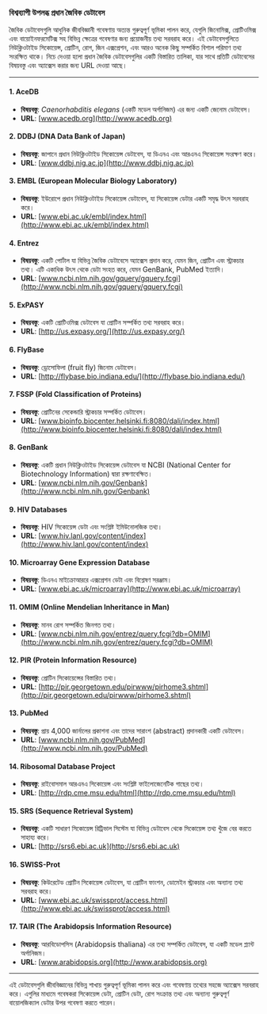 ### বিশ্বব্যাপী উপলব্ধ প্রধান জৈবিক ডেটাবেস

জৈবিক ডেটাবেসগুলি আধুনিক জীববিজ্ঞানী গবেষণায় অত্যন্ত গুরুত্বপূর্ণ ভূমিকা পালন করে, যেগুলি জিনোমিক্স, প্রোটিওমিক্স এবং বায়োইনফরমেটিক্স সহ বিভিন্ন ক্ষেত্রের গবেষণার জন্য প্রয়োজনীয় তথ্য সরবরাহ করে। এই ডেটাবেসগুলিতে নিউক্লিওটাইড সিকোয়েন্স, প্রোটিন, রোগ, জিন এক্সপ্রেশন, এবং আরও অনেক কিছু সম্পর্কিত বিশাল পরিমাণ তথ্য সংরক্ষিত থাকে। নিচে দেওয়া হলো প্রধান জৈবিক ডেটাবেসগুলির একটি বিস্তারিত তালিকা, যার সাথে প্রতিটি ডেটাবেসের বিষয়বস্তু এবং অ্যাক্সেস করার জন্য URL দেওয়া আছে।

---

#### 1. **AceDB**
   - **বিষয়বস্তু**: *Caenorhabditis elegans* (একটি মডেল অর্গানিজম) এর জন্য একটি জেনোম ডেটাবেস।
   - **URL**: [www.acedb.org](http://www.acedb.org)

#### 2. **DDBJ (DNA Data Bank of Japan)**
   - **বিষয়বস্তু**: জাপানে প্রধান নিউক্লিওটাইড সিকোয়েন্স ডেটাবেস, যা ডিএনএ এবং আরএনএ সিকোয়েন্স সংরক্ষণ করে।
   - **URL**: [www.ddbj.nig.ac.jp](http://www.ddbj.nig.ac.jp)

#### 3. **EMBL (European Molecular Biology Laboratory)**
   - **বিষয়বস্তু**: ইউরোপে প্রধান নিউক্লিওটাইড সিকোয়েন্স ডেটাবেস, যা সিকোয়েন্স ডেটার একটি সমৃদ্ধ উৎস সরবরাহ করে।
   - **URL**: [www.ebi.ac.uk/embl/index.html](http://www.ebi.ac.uk/embl/index.html)

#### 4. **Entrez**
   - **বিষয়বস্তু**: একটি পোর্টাল যা বিভিন্ন জৈবিক ডেটাবেসে অ্যাক্সেস প্রদান করে, যেমন জিন, প্রোটিন এবং স্ট্রাকচার তথ্য। এটি একাধিক উৎস থেকে ডেটা সংহত করে, যেমন GenBank, PubMed ইত্যাদি।
   - **URL**: [www.ncbi.nlm.nih.gov/gquery/gquery.fcgi](http://www.ncbi.nlm.nih.gov/gquery/gquery.fcgi)

#### 5. **ExPASY**
   - **বিষয়বস্তু**: একটি প্রোটিওমিক্স ডেটাবেস যা প্রোটিন সম্পর্কিত তথ্য সরবরাহ করে।
   - **URL**: [http://us.expasy.org/](http://us.expasy.org/)

#### 6. **FlyBase**
   - **বিষয়বস্তু**: ড্রোসোফিলা (fruit fly) জিনোম ডেটাবেস।
   - **URL**: [http://flybase.bio.indiana.edu/](http://flybase.bio.indiana.edu/)

#### 7. **FSSP (Fold Classification of Proteins)**
   - **বিষয়বস্তু**: প্রোটিনের সেকেন্ডারি স্ট্রাকচার সম্পর্কিত ডেটাবেস।
   - **URL**: [www.bioinfo.biocenter.helsinki.fi:8080/dali/index.html](http://www.bioinfo.biocenter.helsinki.fi:8080/dali/index.html)

#### 8. **GenBank**
   - **বিষয়বস্তু**: একটি প্রধান নিউক্লিওটাইড সিকোয়েন্স ডেটাবেস যা NCBI (National Center for Biotechnology Information) দ্বারা রক্ষণাবেক্ষিত।
   - **URL**: [www.ncbi.nlm.nih.gov/Genbank](http://www.ncbi.nlm.nih.gov/Genbank)

#### 9. **HIV Databases**
   - **বিষয়বস্তু**: HIV সিকোয়েন্স ডেটা এবং সংশ্লিষ্ট ইমিউনোলজিক তথ্য।
   - **URL**: [www.hiv.lanl.gov/content/index](http://www.hiv.lanl.gov/content/index)

#### 10. **Microarray Gene Expression Database**
   - **বিষয়বস্তু**: ডিএনএ মাইক্রোআররে এক্সপ্রেশন ডেটা এবং বিশ্লেষণ সরঞ্জাম।
   - **URL**: [www.ebi.ac.uk/microarray](http://www.ebi.ac.uk/microarray)

#### 11. **OMIM (Online Mendelian Inheritance in Man)**
   - **বিষয়বস্তু**: মানব রোগ সম্পর্কিত জিনগত তথ্য।
   - **URL**: [www.ncbi.nlm.nih.gov/entrez/query.fcgi?db=OMIM](http://www.ncbi.nlm.nih.gov/entrez/query.fcgi?db=OMIM)

#### 12. **PIR (Protein Information Resource)**
   - **বিষয়বস্তু**: প্রোটিন সিকোয়েন্সের বিস্তারিত তথ্য।
   - **URL**: [http://pir.georgetown.edu/pirwww/pirhome3.shtml](http://pir.georgetown.edu/pirwww/pirhome3.shtml)

#### 13. **PubMed**
   - **বিষয়বস্তু**: প্রায় 4,000 জার্নালের প্রকাশনা এবং তাদের সারাংশ (abstract) প্রদানকারী একটি ডেটাবেস।
   - **URL**: [www.ncbi.nlm.nih.gov/PubMed](http://www.ncbi.nlm.nih.gov/PubMed)

#### 14. **Ribosomal Database Project**
   - **বিষয়বস্তু**: রাইবোসমাল আরএনএ সিকোয়েন্স এবং সংশ্লিষ্ট ফাইলোজেনেটিক গাছের তথ্য।
   - **URL**: [http://rdp.cme.msu.edu/html](http://rdp.cme.msu.edu/html)

#### 15. **SRS (Sequence Retrieval System)**
   - **বিষয়বস্তু**: একটি সাধারণ সিকোয়েন্স রিট্রিভাল সিস্টেম যা বিভিন্ন ডেটাবেস থেকে সিকোয়েন্স তথ্য খুঁজে বের করতে সাহায্য করে।
   - **URL**: [http://srs6.ebi.ac.uk](http://srs6.ebi.ac.uk)

#### 16. **SWISS-Prot**
   - **বিষয়বস্তু**: কিউরেটেড প্রোটিন সিকোয়েন্স ডেটাবেস, যা প্রোটিন ফাংশন, ডোমেইন স্ট্রাকচার এবং অন্যান্য তথ্য সরবরাহ করে।
   - **URL**: [www.ebi.ac.uk/swissprot/access.html](http://www.ebi.ac.uk/swissprot/access.html)

#### 17. **TAIR (The Arabidopsis Information Resource)**
   - **বিষয়বস্তু**: আরবিডোপসিস (Arabidopsis thaliana) এর তথ্য সম্পর্কিত ডেটাবেস, যা একটি মডেল প্ল্যান্ট অর্গানিজম।
   - **URL**: [www.arabidopsis.org](http://www.arabidopsis.org)

---

এই ডেটাবেসগুলি জীববিজ্ঞানের বিভিন্ন শাখায় গুরুত্বপূর্ণ ভূমিকা পালন করে এবং গবেষণায় তথ্যের সহজে অ্যাক্সেস সরবরাহ করে। এগুলির মাধ্যমে গবেষকরা সিকোয়েন্স ডেটা, প্রোটিন ডেটা, রোগ সংক্রান্ত তথ্য এবং অন্যান্য গুরুত্বপূর্ণ বায়োলজিক্যাল ডেটার উপর গবেষণা করতে পারেন।
